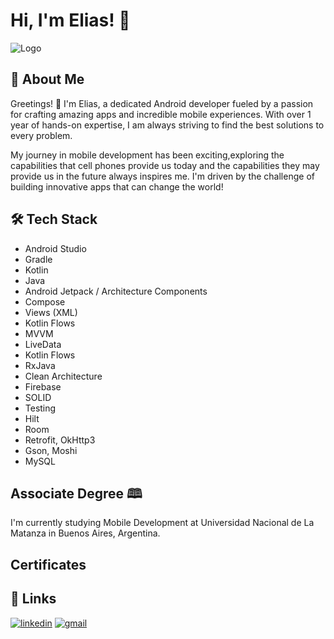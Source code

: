 
# Hi, I'm Elias! 👋


![Logo](https://i.imgur.com/ZVwDF1v.png)


## 🚀 About Me
Greetings! 👋 I'm Elias, a dedicated Android developer fueled by a passion for crafting amazing apps and incredible mobile experiences. With over 1 year of hands-on expertise, I am always striving to find the best solutions to every problem.

My journey in mobile development has been exciting,exploring the capabilities that cell phones provide us today and the capabilities they may provide us in the future always inspires me. I'm driven by the challenge of building innovative apps that can change the world!


## 🛠 Tech Stack

- Android Studio
- Gradle
- Kotlin
- Java
- Android Jetpack / Architecture Components
- Compose
- Views (XML)
- Kotlin Flows
- MVVM
- LiveData
- Kotlin Flows
- RxJava
- Clean Architecture
- Firebase
- SOLID
- Testing
- Hilt
- Room 
- Retrofit, OkHttp3
- Gson, Moshi
- MySQL






## Associate Degree 🕮
 I'm currently studying Mobile Development at Universidad Nacional de La Matanza in Buenos Aires, Argentina.
## Certificates



## 🔗 Links

[![linkedin](https://img.shields.io/badge/linkedin-0A66C2?style=for-the-badge&logo=linkedin&logoColor=white)](https://www.linkedin.com/in/elias-guerra-android-dev/)
[![gmail](https://img.shields.io/badge/gmail-1DA1F3?style=for-the-badge&logo=gmail&logoColor=white)](mailto:eliastomasguerra@gmail.com)


